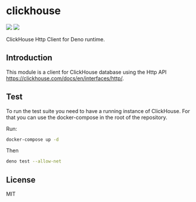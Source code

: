 # clickhouse

[![](https://img.shields.io/github/workflow/status/3beca/clickhouse/CI?style=flat-square)](https://github.com/3beca/clickhouse/actions)
[![](https://img.shields.io/codecov/c/gh/3beca/clickhouse?style=flat-square)](https://codecov.io/gh/3beca/clickhouse)

ClickHouse Http Client for Deno runtime.

## Introduction

This module is a client for ClickHouse database using the Http API
https://clickhouse.com/docs/en/interfaces/http/.

## Test

To run the test suite you need to have a running instance of ClickHouse. For
that you can use the docker-compose in the root of the repository.

Run:

```sh
docker-compose up -d
```

Then

```sh
deno test --allow-net
```

## License

MIT

